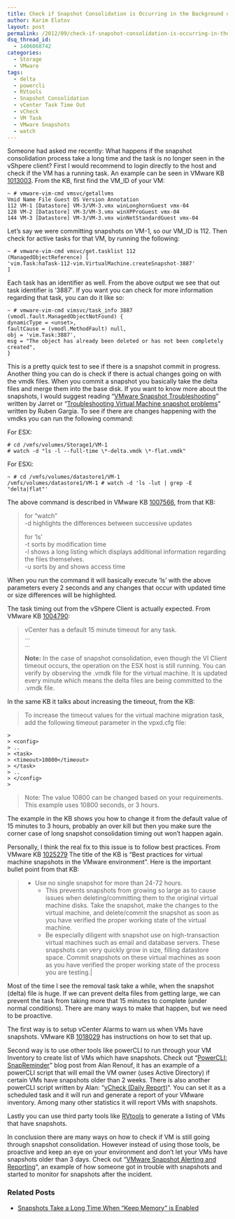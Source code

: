 ```yaml
---
title: Check if Snapshot Consolidation is Occurring in the Background on an ESX(i) Host
author: Karim Elatov
layout: post
permalink: /2012/09/check-if-snapshot-consolidation-is-occurring-in-the-background/
dsq_thread_id:
  - 1406068742
categories:
  - Storage
  - VMware
tags:
  - delta
  - powercli
  - RVtools
  - Snapshot Consolidation
  - vCenter Task Time Out
  - vCheck
  - VM Task
  - VMware Snapshots
  - watch
---
```

Someone had asked me recently: What happens if the snapshot consolidation process take a long time and the task is no longer seen in the vShpere client? First I would recommend to login directly to the host and check if the VM has a running task. An example can be seen in VMware KB <a href="http://kb.vmware.com/kb/1013003" onclick="javascript:_gaq.push(['_trackEvent','outbound-article','http://kb.vmware.com/kb/1013003']);">1013003</a>. From the KB, first find the VM_ID of your VM:

	  
	~ # vmware-vim-cmd vmsvc/getallvms  
	Vmid Name File Guest OS Version Annotation  
	112 VM-1 [Datastore] VM-3/VM-3.vmx winLonghornGuest vmx-04  
	128 VM-2 [Datastore] VM-3/VM-3.vmx winXPProGuest vmx-04  
	144 VM-3 [Datastore] VM-3/VM-3.vmx winNetStandardGuest vmx-04  
	

Let&#8217;s say we were committing snapshots on VM-1, so our VM_ID is 112. Then check for active tasks for that VM, by running the following:

	  
	~ # vmware-vim-cmd vmsvc/get.tasklist 112  
	(ManagedObjectReference) [  
	'vim.Task:haTask-112-vim.VirtualMachine.createSnapshot-3887'  
	]  
	

Each task has an identifier as well. From the above output we see that out task identifier is &#8217;3887&#8242;. If you want you can check for more information regarding that task, you can do it like so:

	  
	~ # vmware-vim-cmd vimsvc/task_info 3887  
	(vmodl.fault.ManagedObjectNotFound) {  
	dynamicType = <unset>,  
	faultCause = (vmodl.MethodFault) null,  
	obj = 'vim.Task:3887',  
	msg = "The object has already been deleted or has not been completely created",  
	}  
	

This is a pretty quick test to see if there is a snapshot commit in progress. Another thing you can do is check if there is actual changes going on with the vmdk files. When you commit a snapshot you basically take the delta files and merge them into the base disk. If you want to know more about the snapshots, I would suggest reading &#8220;<a href="http://virtuallyhyper.com/2012/04/vmware-snapshot-troubleshooting/" onclick="javascript:_gaq.push(['_trackEvent','outbound-article','http://virtuallyhyper.com/2012/04/vmware-snapshot-troubleshooting/']);">VMware Snapshot Troubleshooting</a>&#8221; written by Jarret or &#8220;<a href="http://vmutils.t15.org/TVMsp/TVMsp.html" onclick="javascript:_gaq.push(['_trackEvent','outbound-article','http://vmutils.t15.org/TVMsp/TVMsp.html']);">Troubleshooting Virtual Machine snapshot problems</a>&#8221; written by Ruben Gargia. To see if there are changes happening with the vmdks you can run the following command:

For ESX:

	  
	# cd /vmfs/volumes/Storage1/VM-1  
	# watch -d "ls -l --full-time \*-delta.vmdk \*-flat.vmdk"  
	

For ESXi:

	  
	~ # cd /vmfs/volumes/datastore1/VM-1  
	/vmfs/volumes/datastore1/VM-1 # watch -d 'ls -lut | grep -E "delta|flat"'  
	

The above command is described in VMware KB <a href="http://kb.vmware.com/kb/1007566" onclick="javascript:_gaq.push(['_trackEvent','outbound-article','http://kb.vmware.com/kb/1007566']);">1007566</a>, from that KB:

> for &#8220;watch&#8221;  
> -d highlights the differences between successive updates
> 
> for &#8216;ls&#8217;  
> -t sorts by modification time  
> -l shows a long listing which displays additional information regarding the files themselves.  
> -u sorts by and shows access time

When you run the command it will basically execute &#8216;ls&#8217; with the above parameters every 2 seconds and any changes that occur with updated time or size differences will be highlighted.

The task timing out from the vShpere Client is actually expected. From VMware KB <a href="http://kb.vmware.com/kb/1004790" onclick="javascript:_gaq.push(['_trackEvent','outbound-article','http://kb.vmware.com/kb/1004790']);">1004790</a>:

> vCenter has a default 15 minute timeout for any task.  
> &#8230;  
> &#8230;
> 
> **Note:** In the case of snapshot consolidation, even though the VI Client timeout occurs, the operation on the ESX host is still running. You can verify by observing the .vmdk file for the virtual machine. It is updated every minute which means the delta files are being committed to the .vmdk file.

In the same KB it talks about increasing the timeout, from the KB:

> To increase the timeout values for the virtual machine migration task, add the following timeout parameter in the vpxd.cfg file:
> 
	>   
	> <config>  
	> ..  
	> <task>  
	> <timeout>10800</timeout>  
	> </task>  
	> ..  
	> </config>  
	> 
> 
> Note: The value 10800 can be changed based on your requirements. This example uses 10800 seconds, or 3 hours.

The example in the KB shows you how to change it from the default value of 15 minutes to 3 hours, probably an over kill but then you make sure the corner case of long snapshot consolidation timing out won&#8217;t happen again.

Personally, I think the real fix to this issue is to follow best practices. From VMware KB <a href="http://kb.vmware.com/kb/1025279" onclick="javascript:_gaq.push(['_trackEvent','outbound-article','http://kb.vmware.com/kb/1025279']);">1025279</a> The title of the KB is &#8220;Best practices for virtual machine snapshots in the VMware environment&#8221;. Here is the important bullet point from that KB:

> *   Use no single snapshot for more than 24-72 hours. 
>     *   This prevents snapshots from growing so large as to cause issues when deleting/committing them to the original virtual machine disks. Take the snapshot, make the changes to the virtual machine, and delete/commit the snapshot as soon as you have verified the proper working state of the virtual machine.
>     *   Be especially diligent with snapshot use on high-transaction virtual machines such as email and database servers. These snapshots can very quickly grow in size, filling datastore space. Commit snapshots on these virtual machines as soon as you have verified the proper working state of the process you are testing.|

Most of the time I see the removal task take a while, when the snapshot (delta) file is huge. If we can prevent delta files from getting large, we can prevent the task from taking more that 15 minutes to complete (under normal conditions). There are many ways to make that happen, but we need to be proactive. 

The first way is to setup vCenter Alarms to warn us when VMs have snapshots. VMware KB <a href="http://kb.vmware.com/kb/1018029" onclick="javascript:_gaq.push(['_trackEvent','outbound-article','http://kb.vmware.com/kb/1018029']);">1018029</a> has instructions on how to set that up. 

Second way is to use other tools like powerCLI to run through your VM Inventory to create list of VMs which have snapshots. Check out &#8220;<a href="http://www.virtu-al.net/2009/06/22/powercli-snapreminder/" onclick="javascript:_gaq.push(['_trackEvent','outbound-article','http://www.virtu-al.net/2009/06/22/powercli-snapreminder/']);">PowerCLI: SnapReminder</a>&#8221; blog post from Alan Renouf, it has an example of a powerCLI script that will email the VM owner (uses Active Directory) if certain VMs have snapshots older than 2 weeks. There is also another powerCLI script written by Alan: &#8220;<a href="http://www.virtu-al.net/2009/06/22/powercli-snapreminder/" onclick="javascript:_gaq.push(['_trackEvent','outbound-article','http://www.virtu-al.net/2009/06/22/powercli-snapreminder/']);">vCheck (Daily Report)</a>&#8220;. You can set it as a scheduled task and it will run and generate a report of your VMware inventory. Among many other statistics it will report VMs with snapshots. 

Lastly you can use third party tools like <a href="http://www.robware.net/" onclick="javascript:_gaq.push(['_trackEvent','outbound-article','http://www.robware.net/']);">RVtools</a> to generate a listing of VMs that have snapshots. 

In conclusion there are many ways on how to check if VM is still going through snapshot consolidation. However instead of using those tools, be proactive and keep an eye on your environment and don&#8217;t let your VMs have snapshots older than 3 days. Check out &#8220;<a href="http://www.virtualpro.co.uk/2010/06/21/vmware-snapshots-alerting-and-reporting/" onclick="javascript:_gaq.push(['_trackEvent','outbound-article','http://www.virtualpro.co.uk/2010/06/21/vmware-snapshots-alerting-and-reporting/']);">VMware Snapshot Alerting and Reporting</a>&#8220;, an example of how someone got in trouble with snapshots and started to monitor for snapshots after the incident.

<div class="SPOSTARBUST-Related-Posts">
  <H3>
    Related Posts
  </H3>
  
  <ul class="entry-meta">
    <li class="SPOSTARBUST-Related-Post">
      <a title="Snapshots Take a Long Time When &#8220;Keep Memory&#8221; is Enabled" href="http://virtuallyhyper.com/2013/04/snapshots-take-a-long-time-when-keep-memory-is-checked/" onclick="javascript:_gaq.push(['_trackEvent','outbound-article','http://virtuallyhyper.com/2013/04/snapshots-take-a-long-time-when-keep-memory-is-checked/']);" rel="bookmark">Snapshots Take a Long Time When &#8220;Keep Memory&#8221; is Enabled</a>
    </li>
  </ul>
</div>

